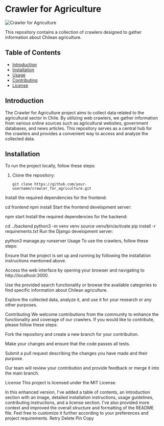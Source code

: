 # Crawler for Agriculture

![Crawler for Agriculture](https://example.com/path/to/image.png)

This repository contains a collection of crawlers designed to gather information about Chilean agriculture.

## Table of Contents

- [Introduction](#introduction)
- [Installation](#installation)
- [Usage](#usage)
- [Contributing](#contributing)
- [License](#license)

## Introduction

The Crawler for Agriculture project aims to collect data related to the agricultural sector in Chile. By utilizing web crawlers, we gather information from various online sources such as agricultural websites, government databases, and news articles. This repository serves as a central hub for the crawlers and provides a convenient way to access and analyze the collected data.

## Installation

To run the project locally, follow these steps:

1. Clone the repository:

   ```shell
   git clone https://github.com/your-username/crawler_for_agriculture.git
Install the required dependencies for the frontend:

cd frontend
npm install
Start the frontend development server:

npm start
Install the required dependencies for the backend:

cd ../backend
python3 -m venv venv
source venv/bin/activate
pip install -r requirements.txt
Run the Django development server:

python3 manage.py runserver
Usage
To use the crawlers, follow these steps:

Ensure that the project is set up and running by following the installation instructions mentioned above.

Access the web interface by opening your browser and navigating to http://localhost:3000.

Use the provided search functionality or browse the available categories to find specific information about Chilean agriculture.

Explore the collected data, analyze it, and use it for your research or any other purposes.

Contributing
We welcome contributions from the community to enhance the functionality and coverage of our crawlers. If you would like to contribute, please follow these steps:

Fork the repository and create a new branch for your contribution.

Make your changes and ensure that the code passes all tests.

Submit a pull request describing the changes you have made and their purpose.

Our team will review your contribution and provide feedback or merge it into the main branch.

License
This project is licensed under the MIT License.


In this enhanced version, I've added a table of contents, an introduction section with an image, detailed installation instructions, usage guidelines, contributing instructions, and a license section. I've also provided more context and improved the overall structure and formatting of the README file. Feel free to customize it further according to your preferences and project requirements.
Retry
Delete
Pin
Copy